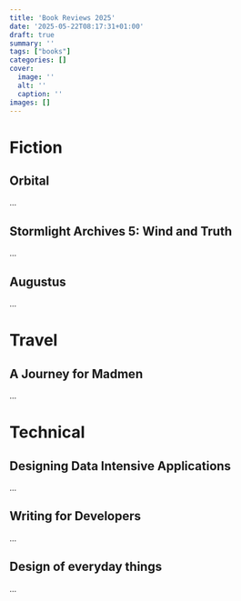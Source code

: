 ```yaml
---
title: 'Book Reviews 2025'
date: '2025-05-22T08:17:31+01:00'
draft: true 
summary: ''
tags: ["books"]
categories: []
cover:
  image: ''
  alt: ''
  caption: ''
images: []
---
```


# Fiction 

## Orbital
...

## Stormlight Archives 5: Wind and Truth
...

## Augustus
...


# Travel

## A Journey for Madmen
...


# Technical

## Designing Data Intensive Applications
...

## Writing for Developers
...

## Design of everyday things
...



